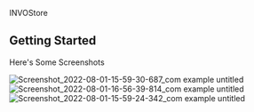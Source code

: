 
INVOStore

## Getting Started  

Here's Some Screenshots

![Screenshot_2022-08-01-15-59-30-687_com example untitled](https://user-images.githubusercontent.com/116195220/197077943-c2569b15-09b7-4ed4-b646-392d376a0a97.jpg)
![Screenshot_2022-08-01-16-56-39-814_com example untitled](https://user-images.githubusercontent.com/116195220/197077571-33b415c5-e7fe-44c6-b5a6-3416280445c0.jpg)
![Screenshot_2022-08-01-15-59-24-342_com example untitled](https://user-images.githubusercontent.com/116195220/197077578-6810da55-fe7a-4ef9-9c49-472a840e2097.jpg)
